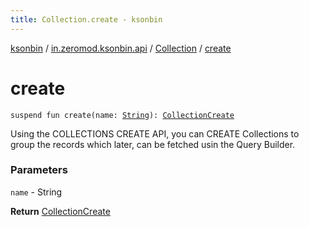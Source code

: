 ```yaml
---
title: Collection.create - ksonbin
---
```


[ksonbin](../../index.html) / [in.zeromod.ksonbin.api](../index.html) / [Collection](index.html) / [create](./create.html)

# create

`suspend fun create(name: `[`String`](https://kotlinlang.org/api/latest/jvm/stdlib/kotlin/-string/index.html)`): `[`CollectionCreate`](../-collection-create/index.html)

Using the COLLECTIONS CREATE API, you can CREATE Collections to group the records
which later, can be fetched usin the Query Builder.

### Parameters

`name` - String

**Return**
[CollectionCreate](../-collection-create/index.html)

